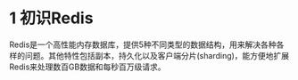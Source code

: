 # 1 初识Redis

Redis是一个高性能内存数据库，提供5种不同类型的数据结构，用来解决各种各样的问题。其他特性包括副本，持久化以及客户端分片\(sharding\)，能方便地扩展Redis来处理数百GB数据和每秒百万级请求。



